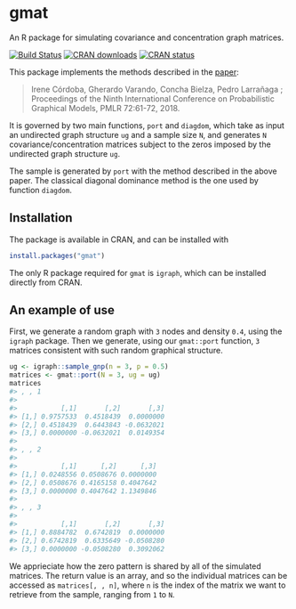 
<!-- README.md is generated from README.Rmd. Please edit that file -->
gmat
====

An R package for simulating covariance and concentration graph matrices.

[![Build Status](https://travis-ci.org/irenecrsn/gmat.svg?branch=master)](https://travis-ci.org/irenecrsn/gmat) [![CRAN downloads](http://cranlogs.r-pkg.org/badges/grand-total/gmat)](http://cran.r-project.org/package=gmat) [![CRAN status](http://www.r-pkg.org/badges/version/gmat)](http://cran.r-project.org/package=gmat)

This package implements the methods described in the [paper](http://proceedings.mlr.press/v72/cordoba18a.html):

> Irene Córdoba, Gherardo Varando, Concha Bielza, Pedro Larrañaga ; Proceedings of the Ninth International Conference on Probabilistic Graphical Models, PMLR 72:61-72, 2018.

It is governed by two main functions, `port` and `diagdom`, which take as input an undirected graph structure `ug` and a sample size `N`, and generates `N` covariance/concentration matrices subject to the zeros imposed by the undirected graph structure `ug`.

The sample is generated by `port` with the method described in the above paper. The classical diagonal dominance method is the one used by function `diagdom`.

Installation
------------

The package is available in CRAN, and can be installed with

``` r
install.packages("gmat")
```

The only R package required for `gmat` is `igraph`, which can be installed directly from CRAN.

An example of use
-----------------

First, we generate a random graph with `3` nodes and density `0.4`, using the `igraph` package. Then we generate, using our `gmat::port` function, `3` matrices consistent with such random graphical structure.

``` r
ug <- igraph::sample_gnp(n = 3, p = 0.5)
matrices <- gmat::port(N = 3, ug = ug)
matrices
#> , , 1
#> 
#>           [,1]       [,2]       [,3]
#> [1,] 0.9757533  0.4518439  0.0000000
#> [2,] 0.4518439  0.6443843 -0.0632021
#> [3,] 0.0000000 -0.0632021  0.0149354
#> 
#> , , 2
#> 
#>           [,1]      [,2]      [,3]
#> [1,] 0.0248556 0.0508676 0.0000000
#> [2,] 0.0508676 0.4165158 0.4047642
#> [3,] 0.0000000 0.4047642 1.1349846
#> 
#> , , 3
#> 
#>           [,1]       [,2]       [,3]
#> [1,] 0.8884782  0.6742819  0.0000000
#> [2,] 0.6742819  0.6335649 -0.0508280
#> [3,] 0.0000000 -0.0508280  0.3092062
```

We apprieciate how the zero pattern is shared by all of the simulated matrices. The return value is an array, and so the individual matrices can be accessed as `matrices[, , n]`, where `n` is the index of the matrix we want to retrieve from the sample, ranging from `1` to `N`.

